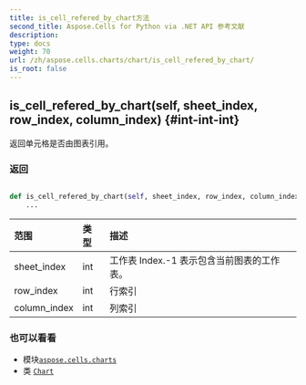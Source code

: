 ```yaml
---
title: is_cell_refered_by_chart方法
second_title: Aspose.Cells for Python via .NET API 参考文献
description:
type: docs
weight: 70
url: /zh/aspose.cells.charts/chart/is_cell_refered_by_chart/
is_root: false
---
```

##  is_cell_refered_by_chart(self, sheet_index, row_index, column_index) {#int-int-int}
返回单元格是否由图表引用。


### 返回




```python

def is_cell_refered_by_chart(self, sheet_index, row_index, column_index):
    ...
```


|范围|类型|描述|
| :- | :- | :- |
| sheet_index | int |工作表 Index.-1 表示包含当前图表的工作表。|
| row_index | int |行索引|
| column_index | int |列索引|



### 也可以看看
* 模块[`aspose.cells.charts`](../../)
* 类 [`Chart`](/cells/python-net/zh/aspose.cells.charts/chart)
